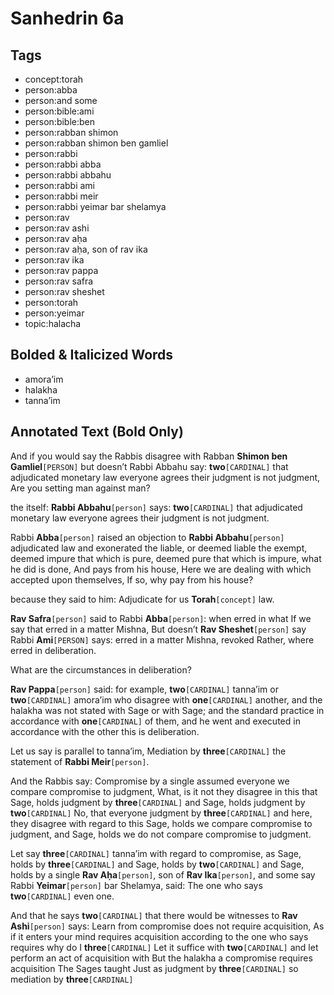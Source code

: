 # Sanhedrin 6a

## Tags

- concept:torah
- person:abba
- person:and some
- person:bible:ami
- person:bible:ben
- person:rabban shimon
- person:rabban shimon ben gamliel
- person:rabbi
- person:rabbi abba
- person:rabbi abbahu
- person:rabbi ami
- person:rabbi meir
- person:rabbi yeimar bar shelamya
- person:rav
- person:rav ashi
- person:rav aḥa
- person:rav aḥa, son of rav ika
- person:rav ika
- person:rav pappa
- person:rav safra
- person:rav sheshet
- person:torah
- person:yeimar
- topic:halacha

## Bolded & Italicized Words

- amora’im
- halakha
- tanna’im

## Annotated Text (Bold Only)

And if you would say the Rabbis disagree with Rabban **Shimon ben Gamliel**`[PERSON]` but doesn’t Rabbi Abbahu say: **two**`[CARDINAL]` that adjudicated monetary law everyone agrees their judgment is not judgment, Are you setting man against man?

the itself: **Rabbi Abbahu**`[person]` says: **two**`[CARDINAL]` that adjudicated monetary law everyone agrees their judgment is not judgment.

Rabbi **Abba**`[person]` raised an objection to **Rabbi Abbahu**`[person]` adjudicated law and exonerated the liable, or deemed liable the exempt, deemed impure that which is pure, deemed pure that which is impure, what he did is done, And pays from his house, Here we are dealing with which accepted upon themselves, If so, why pay from his house?

because they said to him: Adjudicate for us **Torah**`[concept]` law.

**Rav Safra**`[person]` said to Rabbi **Abba**`[person]`: when erred in what If we say that erred in a matter Mishna, But doesn’t **Rav Sheshet**`[person]` say Rabbi **Ami**`[PERSON]` says: erred in a matter Mishna, revoked Rather, where erred in deliberation.

What are the circumstances in deliberation?

**Rav Pappa**`[person]` said: for example, **two**`[CARDINAL]` tanna’im or **two**`[CARDINAL]` amora’im who disagree with **one**`[CARDINAL]` another, and the halakha was not stated with Sage or with Sage; and the standard practice in accordance with **one**`[CARDINAL]` of them, and he went and executed in accordance with the other this is deliberation.

Let us say is parallel to tanna’im, Mediation by **three**`[CARDINAL]` the statement of **Rabbi Meir**`[person]`.

And the Rabbis say: Compromise by a single assumed everyone we compare compromise to judgment, What, is it not they disagree in this that Sage, holds judgment by **three**`[CARDINAL]` and Sage, holds judgment by **two**`[CARDINAL]` No, that everyone judgment by **three**`[CARDINAL]` and here, they disagree with regard to this Sage, holds we compare compromise to judgment, and Sage, holds we do not compare compromise to judgment.

Let say **three**`[CARDINAL]` tanna’im with regard to compromise, as Sage, holds by **three**`[CARDINAL]` and Sage, holds by **two**`[CARDINAL]` and Sage, holds by a single **Rav Aḥa**`[person]`, son of **Rav Ika**`[person]`, and some say Rabbi **Yeimar**`[person]` bar Shelamya, said: The one who says **two**`[CARDINAL]` even one.

And that he says **two**`[CARDINAL]` that there would be witnesses to **Rav Ashi**`[person]` says: Learn from compromise does not require acquisition, As if it enters your mind requires acquisition according to the one who says requires why do I **three**`[CARDINAL]` Let it suffice with **two**`[CARDINAL]` and let perform an act of acquisition with But the halakha a compromise requires acquisition The Sages taught Just as judgment by **three**`[CARDINAL]` so mediation by **three**`[CARDINAL]`

